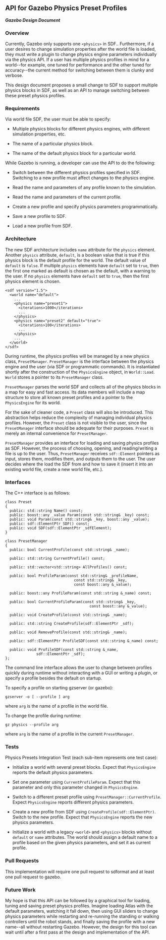 ## API for Gazebo Physics Preset Profiles
***Gazebo Design Document***

### Overview
Currently, Gazebo only supports one `<physics>` in SDF.. Furthermore, if a user desires to change simulation properties after the world file is loaded, they must write a plugin to change physics engine parameters individually via the physics API. If a user has multiple physics profiles in mind for a world--for example, one tuned for performance and the other tuned for accuracy--the current method for switching between them is clunky and verbose.

This design document proposes a small change to SDF to support multiple physics blocks in SDF, as well as an API to manage switching between these preset physics profiles.

### Requirements
Via world file SDF, the user must be able to specify:

- Multiple physics blocks for different physics engines, with different simulation properties, etc.

- The name of a particular physics block.

- The name of the default physics block for a particular world.

While Gazebo is running, a developer can use the API to do the following:

- Switch between the different physics profiles specified in SDF. Switching to a new profile must affect changes to the physics engine.

- Read the name and parameters of any profile known to the simulation.

- Read the name and parameters of the current profile.

- Create a new profile and specify physics parameters programmatically.

- Save a new profile to SDF.

- Load a new profile from SDF.

### Architecture
The new SDF architecture includes `name` attribute for the `physics` element. Another `physics` attribute, `default`, is a boolean value that is true if this physics block is the default profile for the world. The default value of `default` is `false`. If multiple `physics` elements have `default` set to `true`, then the first one marked as default is chosen as the default, with a warning to the user. If no `physics` elements have `default` set to `true`, then the first physics element is chosen.

~~~
<sdf version="1.5">
  <world name="default">
    ...
    <physics name="preset1">
      <iterations>1000</iterations>
      ...
    </physics>
    <physics name="preset2" default="true">
      <iterations>100</iterations>
      ...
    </physics>
    ...
  </world>
</sdf>
~~~

During runtime, the physics profiles will be managed by a new physics class, `PresetManager`. `PresetManager` is the interface between the physics engine and the user (via SDF or programmatic commands). It is instantiated shortly after the construction of the `PhysicsEngine` object, in `World::Load`. `World` stores a pointer to its `PresetManager` class.

`PresetManager` parses the world SDF and collects all of the physics blocks in a map for easy and fast access. Its data members will include a map structure to store all known preset profiles and a pointer to the `PhysicsEngine` for its world.

For the sake of cleaner code, a `Preset` class will also be introduced. This abstraction helps reduce the complexity of managing individual physics profiles. However, the `Preset` class is not visible to the user, since the `PresetManager` interface should be adequate for their purposes. `Preset` is merely an internal convenience for `PresetManager`.

`PresetManager` provides an interface for loading and saving physics profiles as SDF. However, the process of choosing, opening, and reading/writing a file is up to the user. Thus, `PresetManager` receives `sdf::Element` pointers as input, stores them, modifies them, and outputs them to the user. The user decides where the load the SDF from and how to save it (insert it into an existing world file, create a new world file, etc.).

### Interfaces

The C++ interface is as follows:

~~~
class Preset
{
  public: std::string Name() const;
  public: boost::any _value Param(const std::string& _key) const;
  public: void Param(const std::string& _key, boost::any _value);
  public: sdf::ElementPtr SDF() const;
  public: void SDF(sdf::ElementPtr _sdfElement);
}

class PresetManager
{
  public: bool CurrentProfile(const std::string& _name);

  public: std::string CurrentProfile() const;

  public: std::vector<std::string> AllProfiles() const;

  public: bool ProfileParam(const std::string& _profileName,
                               const std::string& _key,
                               const boost::any &_value);

  public: boost::any ProfileParam(const std::string &_name) const;

  public: bool CurrentProfileParam(const std::string& _key,
                                      const boost::any &_value);

  public: void CreateProfile(const std::string& _name);

  public: std::string CreateProfile(sdf::ElementPtr _sdf);

  public: void RemoveProfile(const std::string& _name);

  public: sdf::ElementPtr ProfileSDF(const std::string &_name) const;

  public: void ProfileSDF(const std::string &_name,
              sdf::ElementPtr _sdf);
};
~~~

The command line interface allows the user to change between profiles quickly during runtime without interacting with a GUI or writing a plugin, or specify a profile besides the default on startup.

To specify a profile on starting gzserver (or gazebo):

~~~
gzserver -o [ --profile ] arg
~~~

where `arg` is the name of a profile in the world file.

To change the profile during runtime:

~~~
gz physics --profile arg
~~~

where `arg` is the name of a profile in the current `PresetManager`.

### Tests
Physics Presets Integration Test (each sub-item represents one test case):

  - Initialize a world with several preset blocks. Expect that `PhysicsEngine` reports the default physics parameters.

  - Set one parameter using `CurrentProfileParam`. Expect that this parameter and only this parameter changed in `PhysicsEngine`.

  - Switch to a different preset profile using `PresetManager::CurrentProfile`. Expect `PhysicsEngine` reports different physics parameters.

  - Create a new profile from SDF using `CreateProfile(sdf::ElementPtr)`. Switch to the new profile. Expect that `PhysicsEngine` reports the new physics parameters.

  - Initialize a world with a legacy `<world>` and `<physics>` blocks without `default` or `name` attributes. The world should assign a default name to a profile based on the given physics parameters, and set it as current profile.

### Pull Requests
This implementation will require one pull request to sdformat and at least one pull request to gazebo.

### Future Work
My hope is that this API can be followed by a graphical tool for loading, tuning and saving preset physics profiles. Imagine loading Atlas with the default parameters, watching it fall down, then using GUI sliders to change physics parameters while restarting and re-running the standing or walking controllers until the robot stands, and finally saving the profile with a new name--all without restarting Gazebo. However, the design for this tool can wait until after a first pass at the design and implementation of the API.

